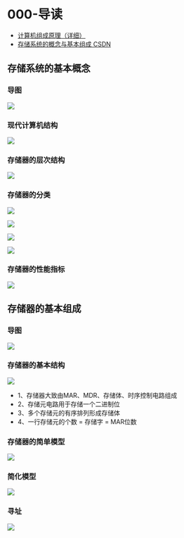 # 000-导读

- [计算机组成原理（详细）](https://blog.csdn.net/weixin_42303403/article/details/129932204)
- [存储系统的概念与基本组成 CSDN](https://blog.csdn.net/qq_41587740/article/details/109090441)

## 存储系统的基本概念

### 导图

![](images/20240517214853.png)

### 现代计算机结构

![](images/20240517215127.png)

### 存储器的层次结构

![](images/20240517215135.png)

### 存储器的分类

![](images/20240517215223.png)

![](images/20240517215230.png)

![](images/20240517215248.png)

![](images/20240517215257.png)

### 存储器的性能指标

![](images/20240517215318.png)

## 存储器的基本组成

### 导图

![](images/20240517215350.png)

### 存储器的基本结构

![](images/20240517215417.png)

- 1、存储器大致由MAR、MDR、存储体、时序控制电路组成
- 2、存储元电路用于存储一个二进制位
- 3、多个存储元的有序排列形成存储体
- 4、一行存储元的个数 = 存储字 = MAR位数

### 存储器的简单模型

![](images/20240517215449.png)

### 简化模型

![](images/20240517215502.png)

### 寻址

![](images/20240517215516.png)